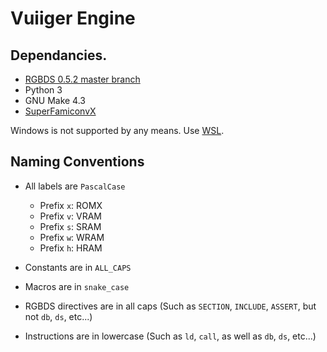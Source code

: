 # Vuiiger Engine

## Dependancies.

- [RGBDS 0.5.2 master branch](https://github.com/gbdev/rgbds)
- Python 3
- GNU Make 4.3
- [SuperFamiconvX](https://github.com/ISSOtm/SuperFamiconvX)

Windows is not supported by any means. Use [WSL](https://docs.microsoft.com/en-us/windows/wsl/install).

## Naming Conventions

- All labels are `PascalCase`
  - Prefix `x`: ROMX
  - Prefix `v`: VRAM
  - Prefix `s`: SRAM
  - Prefix `w`: WRAM
  - Prefix `h`: HRAM

- Constants are in `ALL_CAPS`
- Macros are in `snake_case`

- RGBDS directives are in all caps (Such as `SECTION`, `INCLUDE`, `ASSERT`, but not `db`, `ds`, etc...)
- Instructions are in lowercase (Such as `ld`, `call`, as well as `db`, `ds`, etc...)
